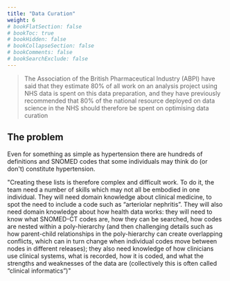 ```yaml
---
title: "Data Curation"
weight: 6
# bookFlatSection: false
# bookToc: true
# bookHidden: false
# bookCollapseSection: false
# bookComments: false
# bookSearchExclude: false
---
```


> The Association of the British Pharmaceutical Industry (ABPI) have said that they estimate 80% of all work on an analysis project using NHS data is spent on this data preparation, and they have previously recommended that 80% of the national resource deployed on data science in the NHS should therefore be spent on optimising data curation

## The problem

Even for something as simple as hypertension there are hundreds of definitions and SNOMED codes that some individuals may think do (or don't) constitute hypertension. 

"Creating these lists is therefore complex and difficult work. To do it, the team need a number of skills which may not all be embodied in one individual. They will need domain knowledge about clinical medicine, to spot the need to include a code such as “arteriolar nephritis”. They will also need domain knowledge about how health data works: they will need to know what SNOMED-CT codes are, how they can be searched, how codes are nested within a poly-hierarchy (and then challenging details such as how parent-child relationships in the poly-hierarchy can create overlapping conflicts, which can in turn change when individual codes move between nodes in different releases); they also need knowledge of how clinicians use clinical systems, what is recorded, how it is coded, and what the strengths and weaknesses of the data are (collectively this is often called “clinical informatics”)"
